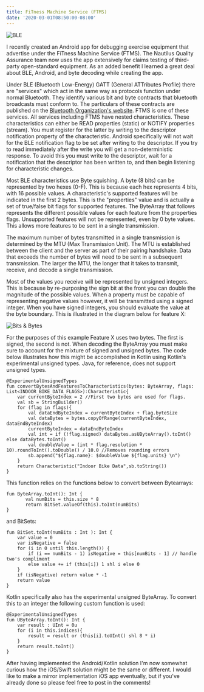 ```yaml
---
title: FiTness Machine Service (FTMS)
date: '2020-03-01T08:50:00-08:00'
---
```

![BLE](/blog-v3/assets/ble.png)

I recently created an Android app for debugging exercise equipment that advertise under the FiTness Machine Service (FTMS).  The Nautilus Quality Assurance team now uses the app extensively for claims testing of third-party open-standard equipment. As an added benefit I learned a great deal about BLE, Android, and byte decoding while creating the app.

Under BLE (Bluetooth Low-Energy) GATT (General ATTributes Profile) there are "services" which act in the same way as protocols function under normal Bluetooth.  They identify various bit and byte contracts that bluetooth broadcasts must conform to.  The particulars of these contracts are published on the <a href="https://www.bluetooth.com/specifications/gatt/services/">Bluetooth Organization's website</a>.  FTMS is one of these services.  All services including FTMS have nested characteristics.  These characteristics can either be READ properties (static) or NOTIFY properties (stream).  You must register for the latter by writing to the descriptor notification property of the characteristic. Android specifically will not wait for the BLE notification flag to be set after writing to the descriptor.  If you try to read immediately after the write you will get a non-deterministic response.  To avoid this you must write to the descriptor, wait for a notification that the descriptor has been written to, and then begin listening for characteristic changes.

Most BLE characteristics use Byte squishing.   A byte (8 bits) can be represented by two hexes (0-F). This is because each hex represents 4 bits, with 16 possible values.  A characteristic's supported features will be indicated in the first 2 bytes.  This is the "properties" value and is actually a set of true/false bit flags for supported features.  The ByteArray that follows represents the different possible values for each feature from the properties flags. Unsupported features will not be represented, even by 0 byte values.  This allows more features to be sent in a single transmission.

The maximum number of bytes transmitted in a single transmission is determined by the MTU (Max Transmission Unit).  The MTU is established between the client and the server as part of their pairing handshake.  Data that exceeds the number of bytes will need to be sent in a subsequent transmission. The larger the MTU, the longer that it takes to transmit, receive, and decode a single transmission.

Most of the values you receive will be represented by unsigned integers.  This is because by re-purposing the sign bit at the front you can double the magnitude of the possible values.  When a property must be capable of representing negative values however, it will be transmitted using a signed integer.  When you have signed integers, you should evaluate the value at the byte boundary.  This is illustrated in the diagram below for feature X:


![Bits & Bytes](/blog-v3/assets/bitbyte.png)

For the purposes of this example Feature X uses two bytes.  The first is signed, the second is not.  When decoding the ByteArray you must make sure to account for the mixture of signed and unsigned bytes. The code below illustrates how this might be accomplished in Kotlin using Kotlin's experimental unsigned types.  Java, for reference, does not support unsigned types.

```
@ExperimentalUnsignedTypes
fun convertBytesAndFeaturesToCharacteristics(bytes: ByteArray, flags: List<INDOOR_BIKE_DATA_FLAGS>):Characteristic{
    var currentByteIndex = 2 //First two bytes are used for flags.
    val sb = StringBuilder()
    for (flag in flags){
        val dataEndByteIndex = currentByteIndex + flag.byteSize
        val dataBytes = bytes.copyOfRange(currentByteIndex, dataEndByteIndex)
        currentByteIndex = dataEndByteIndex
        val int = if (!flag.signed) dataBytes.asUByteArray().toInt() else dataBytes.toInt()
        val doubleValue = (int * flag.resolution * 10).roundToInt().toDouble() / 10.0 //Removes rounding errors
        sb.append("${flag.name}: $doubleValue ${flag.units} \n")
    }
    return Characteristic("Indoor Bike Data",sb.toString())
}
```

This function relies on the functions below to convert between Bytearrays:

```
fun ByteArray.toInt(): Int {
       val numBits = this.size * 8
       return BitSet.valueOf(this).toInt(numBits)
}
```

and BitSets:

```
fun BitSet.toInt(numBits : Int ): Int {
    var value = 0
    var isNegative = false
    for (i in 0 until this.length()) {
        if (i == numBits - 1) isNegative = this[numBits - 1] // handle two's compliment
        else value += if (this[i]) 1 shl i else 0
    }
    if (isNegative) return value * -1
    return value
}
```

Kotlin specifically also has the experimental unsigned ByteArray.  To convert this to an integer the following custom function is used:

```
@ExperimentalUnsignedTypes
fun UByteArray.toInt(): Int {
    var result : UInt = 0u
    for (i in this.indices){
        result = result or (this[i].toUInt() shl 8 * i)
    }
    return result.toInt()
}
```

After having implemented the Android/Kotlin solution I'm now somewhat curious how the iOS/Swift solution might be the same or different.  I would like to make a mirror implementation iOS app eventually, but if you've already done so please feel free to post in the comments!
